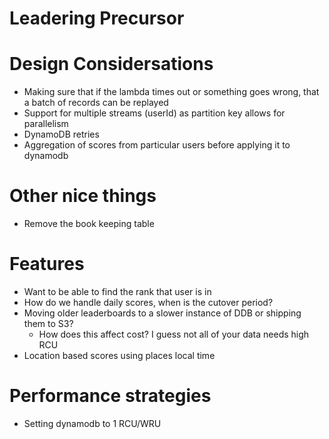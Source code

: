 # Leadering Precursor

# Design Considersations
- Making sure that if the lambda times out or something goes wrong, that a batch of records can be replayed
- Support for multiple streams (userId) as partition key allows for parallelism
- DynamoDB retries 
- Aggregation of scores from particular users before applying it to dynamodb

# Other nice things
- Remove the book keeping table

# Features
- Want to be able to find the rank that user is in
- How do we handle daily scores, when is the cutover period?
- Moving older leaderboards to a slower instance of DDB or shipping them to S3?
    - How does this affect cost? I guess not all of your data needs high RCU
- Location based scores using places local time

# Performance strategies
- Setting dynamodb to 1 RCU/WRU

